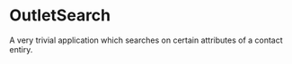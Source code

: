 # OutletSearch
A very trivial application which searches on certain attributes of a contact entiry.
